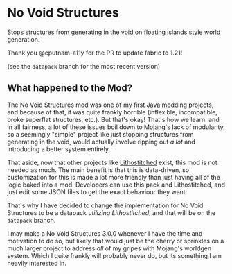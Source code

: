 # No Void Structures
 Stops structures from generating in the void on floating islands style world generation.

Thank you @cputnam-a11y for the PR to update fabric to 1.21!

(see the `datapack` branch for the most recent version)

## What happened to the Mod?
The No Void Structures mod was one of my first Java modding projects, and because of that, it was quite frankly horrible (inflexible, incompatible, broke superflat structures, etc.). But that's okay! That's how we learn. and in all fairness, a lot of these issues boil down to Mojang's lack of modularity, so a seemingly "simple" project like just stopping structures from generating in the void, would actually involve ripping out *a lot* and introducing a better system entirely.

That aside, now that other projects like [Lithostitched](https://github.com/Apollounknowndev/lithostitched) exist, this mod is not needed as much. The main benefit is that this is data-driven, so customization for this is made a lot more friendly than just having all of the logic baked into a mod. Developers can use this pack and Lithostitched, and just edit some JSON files to get the exact behaviour they want.

That's why I have decided to change the implementation for No Void Structures to be a datapack *utilizing Lithostitched*, and that will be on the `datapack` branch.

I may make a No Void Structures 3.0.0 whenever I have the time and motivation to do so, but likely that would just be the cherry or sprinkles on a much larger project to address *all* of my gripes with Mojang's worldgen system. Which I quite frankly will probably never do, but its something I am heavily interested in.
